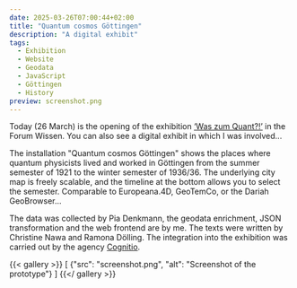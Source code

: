 ```yaml
---
date: 2025-03-26T07:00:44+02:00
title: "Quantum cosmos Göttingen"
description: "A digital exhibit"
tags:
  - Exhibition
  - Website
  - Geodata
  - JavaScript
  - Göttingen
  - History
preview: screenshot.png
---
```


Today (26 March) is the opening of the exhibition [‘Was zum Quant?!’](https://www.forum-wissen.de/event/eroeffnung-was-zum-quant/) in the Forum Wissen. You can also see a digital exhibit in which I was involved...
<!--more-->

The installation "Quantum cosmos Göttingen" shows the places where quantum physicists lived and worked in Göttingen from the summer semester of 1921 to the winter semester of 1936/36. The underlying city map is freely scalable, and the timeline at the bottom allows you to select the semester.
Comparable to Europeana.4D, GeoTemCo, or the Dariah GeoBrowser...

The data was collected by Pia Denkmann, the geodata enrichment, JSON transformation and the web frontend are by me. The texts were written by Christine Nawa and Ramona Dölling. The integration into the exhibition was carried out by the agency [Cognitio](https://www.cognitio.de/).

{{< gallery >}}
[
  {"src": "screenshot.png", "alt": "Screenshot of the prototype"}
]
{{</ gallery >}}
